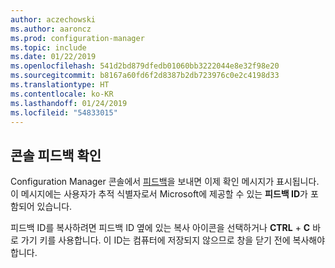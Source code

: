 ```yaml
---
author: aczechowski
ms.author: aaroncz
ms.prod: configuration-manager
ms.topic: include
ms.date: 01/22/2019
ms.openlocfilehash: 541d2bd879dfedb01060bb3222044e8e32f98e20
ms.sourcegitcommit: b8167a60fd6f2d8387b2db723976c0e2c4198d33
ms.translationtype: HT
ms.contentlocale: ko-KR
ms.lasthandoff: 01/24/2019
ms.locfileid: "54833015"
---
```

## <a name="bkmk_feedback"></a> 콘솔 피드백 확인
<!--3556010-->

Configuration Manager 콘솔에서 [피드백](/sccm/core/understand/find-help#product-feedback)을 보내면 이제 확인 메시지가 표시됩니다. 이 메시지에는 사용자가 추적 식별자로서 Microsoft에 제공할 수 있는 **피드백 ID**가 포함되어 있습니다. 

피드백 ID를 복사하려면 피드백 ID 옆에 있는 복사 아이콘을 선택하거나 **CTRL** + **C** 바로 가기 키를 사용합니다. 이 ID는 컴퓨터에 저장되지 않으므로 창을 닫기 전에 복사해야 합니다. 

